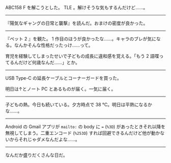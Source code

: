 ABC158 F を解こうとした。 TLE 。解けそうな気もするんだけど……。

---

『陽気なギャングの日常と襲撃』を読んだ。おまけの密度が良かった。

---

『ペット 2 』を観た。 1 作目のほうが良かったな……。キャラのブレが気になる。なんかそんな性格だったっけ……って。

育児を経験してしまったせいで子どもの成長に違和感を覚える。「もう 2 語喋ってるんだけど何歳なんだ……」とか。

---

USB Type-C の延長ケーブルとコーナーガードを買った。

明日は↑とノート PC とあるものが届く。一気に届く。

---

子どもの熱。今日も続いている。夕方時点で 38 ℃。明日は平熱になるかな……。

---

Android の Gmail アプリが `mailto:` の body に `=` (`%3D`) があったときそれ以降を無視してしまう。二重エンコード (`%253D`) すれば回避できるんだけど他が動かないからそれじゃダメなんだよな……。

---

なんだか盛りだくさんな日だ。
